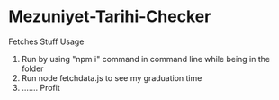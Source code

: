 # Mezuniyet-Tarihi-Checker
Fetches Stuff
Usage
1. Run by using "npm i" command in command line while being in the folder
2. Run node fetchdata.js to see my graduation time
3. ....... Profit
